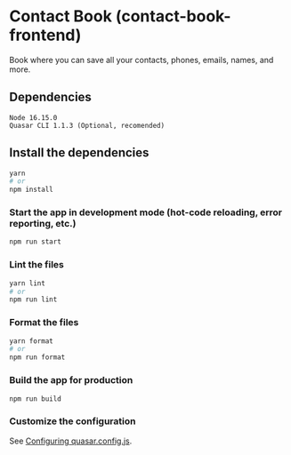 # Contact Book (contact-book-frontend)

Book where you can save all your contacts, phones, emails, names, and more.

## Dependencies
```
Node 16.15.0
Quasar CLI 1.1.3 (Optional, recomended)
```

## Install the dependencies
```bash
yarn
# or
npm install
```

### Start the app in development mode (hot-code reloading, error reporting, etc.)
```bash
npm run start
```


### Lint the files
```bash
yarn lint
# or
npm run lint
```


### Format the files
```bash
yarn format
# or
npm run format
```

### Build the app for production
```bash
npm run build
```

### Customize the configuration
See [Configuring quasar.config.js](https://v2.quasar.dev/quasar-cli-vite/quasar-config-js).
